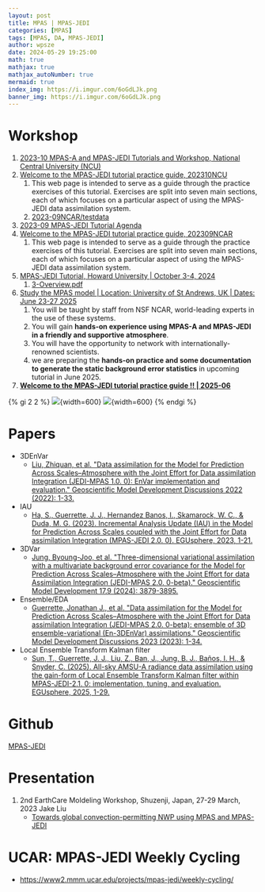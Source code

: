 ```yaml
---
layout: post
title: MPAS | MPAS-JEDI 
categories: [MPAS]
tags: [MPAS, DA, MPAS-JEDI]
author: wpsze
date: 2024-05-29 19:25:00
math: true
mathjax: true
mathjax_autoNumber: true
mermaid: true
index_img: https://i.imgur.com/6oGdLJk.png
banner_img: https://i.imgur.com/6oGdLJk.png
---
```


# Workshop

1. [2023-10 MPAS-A and MPAS-JEDI Tutorials and Workshop, National Central University (NCU)](http://www.gpsarc.ncu.edu.tw/MPAS2023/download.html)
2. [Welcome to the MPAS-JEDI tutorial practice guide, 202310NCU](https://www2.mmm.ucar.edu/projects/mpas-jedi/tutorial/202310NCU/)
   1. This web page is intended to serve as a guide through the practice exercises of this tutorial. Exercises are split into seven main sections, each of which focuses on a particular aspect of using the MPAS-JEDI data assimilation system.
   2. [2023-09NCAR/testdata](https://www2.mmm.ucar.edu/projects/mpas-jedi/tutorial/202309NCAR/testdata/)
3. [2023-09 MPAS-JEDI Tutorial Agenda](https://www2.mmm.ucar.edu/projects/mpas-jedi/tutorial/202309NCAR/agenda.html)
4. [Welcome to the MPAS-JEDI tutorial practice guide, 202309NCAR](https://www2.mmm.ucar.edu/projects/mpas-jedi/tutorial/202309NCAR/)
   1. This web page is intended to serve as a guide through the practice exercises of this tutorial. Exercises are split into seven main sections, each of which focuses on a particular aspect of using the MPAS-JEDI data assimilation system.
5. [MPAS-JEDI Tutorial, Howard University | October 3-4, 2024](https://www2.mmm.ucar.edu/projects/mpas-jedi/tutorial/202410HOWARD/lectures/)
   1. [3-Overview.pdf](https://www2.mmm.ucar.edu/projects/mpas-jedi/tutorial/202410HOWARD/lectures/3-Overview.pdf)
6. [Study the MPAS model | Location: University of St Andrews, UK | Dates: June 23-27 2025](https://ncas.ac.uk/study-with-us/mpas-tutorials/)
   1. You will be taught by staff from NSF NCAR, world-leading experts in the use of these systems.
   2. You will gain **hands-on experience using MPAS-A and MPAS-JEDI in a friendly and supportive atmosphere**.
   3. You will have the opportunity to network with internationally-renowned scientists.
   4. we are preparing the **hands-on practice and some documentation to generate the static background error statistics** in upcoming tutorial in June 2025.
7. [**Welcome to the MPAS-JEDI tutorial practice guide !! | 2025-06**](https://www2.mmm.ucar.edu/projects/mpas-jedi/tutorial/202506NCAS/)

{% gi 2 2 %}
![](https://i.imgur.com/6oGdLJk.png){width=600}
![](https://i.imgur.com/UA7n4qz.png){width=600}
{% endgi %}

# Papers

- 3DEnVar
  - [Liu, Zhiquan, et al. "Data assimilation for the Model for Prediction Across Scales–Atmosphere with the Joint Effort for Data assimilation Integration (JEDI-MPAS 1.0. 0): EnVar implementation and evaluation." Geoscientific Model Development Discussions 2022 (2022): 1-33.](https://gmd.copernicus.org/preprints/gmd-2022-133/gmd-2022-133.pdf)
- IAU
  - [Ha, S., Guerrette, J. J., Hernandez Banos, I., Skamarock, W. C., & Duda, M. G. (2023). Incremental Analysis Update (IAU) in the Model for Prediction Across Scales coupled with the Joint Effort for Data assimilation Integration (MPAS-JEDI 2.0. 0). EGUsphere, 2023, 1-21.](https://egusphere.copernicus.org/preprints/2023/egusphere-2023-2299/egusphere-2023-2299.pdf)
- 3DVar
  - [Jung, Byoung-Joo, et al. "Three-dimensional variational assimilation with a multivariate background error covariance for the Model for Prediction Across Scales–Atmosphere with the Joint Effort for data Assimilation Integration (JEDI-MPAS 2.0. 0-beta)." Geoscientific Model Development 17.9 (2024): 3879-3895.](https://gmd.copernicus.org/articles/17/3879/2024/gmd-17-3879-2024.html)
- Ensemble/EDA
  - [Guerrette, Jonathan J., et al. "Data assimilation for the Model for Prediction Across Scales–Atmosphere with the Joint Effort for Data assimilation Integration (JEDI-MPAS 2.0. 0-beta): ensemble of 3D ensemble-variational (En-3DEnVar) assimilations." Geoscientific Model Development Discussions 2023 (2023): 1-34.](https://gmd.copernicus.org/preprints/gmd-2023-54/gmd-2023-54.pdf)
- Local Ensemble Transform Kalman filter
  - [Sun, T., Guerrette, J. J., Liu, Z., Ban, J., Jung, B. J., Baños, I. H., & Snyder, C. (2025). All-sky AMSU-A radiance data assimilation using the gain-form of Local Ensemble Transform Kalman filter within MPAS-JEDI-2.1. 0: implementation, tuning, and evaluation. EGUsphere, 2025, 1-29.](https://egusphere.copernicus.org/preprints/2025/egusphere-2025-2079/)


# Github

[MPAS-JEDI](https://github.com/JCSDA/mpas-jedi)

# Presentation
1. 2nd EarthCare Moldeling Workshop, Shuzenji, Japan, 27-29 March, 2023 Jake Liu 
   - [Towards global convection-permitting NWP using MPAS and MPAS-JEDI](https://www.eorc.jaxa.jp/EARTHCARE/event/Modeling_ws2023/material1/March28/11_EarthCare2023_JakeLiu%20zhiquan%20liu.pdf)


# UCAR: MPAS-JEDI Weekly Cycling

- <https://www2.mmm.ucar.edu/projects/mpas-jedi/weekly-cycling/>